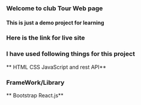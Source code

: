 ### Welcome to club Tour Web page
#### This is just a demo project for learning
### Here is the link for live site
### I have used following things for this project
** HTML CSS JavaScript and rest API**
### FrameWork/Library
** Bootstrap React.js**
